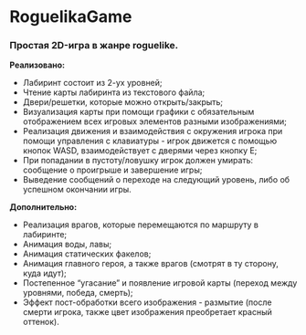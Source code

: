 # RoguelikaGame

### Простая 2D-игра в жанре roguelike.

**Реализовано:**
- Лабиринт состоит из 2-ух уровней;
- Чтение карты лабиринта из текстового файла;
- Двери/решетки, которые можно открыть/закрыть; 
- Визуализация карты при помощи графики с обязательным отображением 
всех игровых элементов разными изображениями;
- Реализация движения и взаимодействия с окружения игрока при помощи 
управления с клавиатуры - игрок движется с помощью кнопок WASD, взаимодействует с дверями через кнопку E;
- При попадании в пустоту/ловушку игрок должен умирать: сообщение о 
проигрыше и завершение игры;
- Выведение сообщений о переходе на следующий уровень, либо об успешном 
окончании игры.

**Дополнительно:**
- Реализация врагов, которые перемещаются по маршруту в лабиринте;
- Анимация воды, лавы;
- Анимация статических факелов;
- Анимация главного героя, а также врагов (смотрят в ту сторону, куда идут);
- Постепенное “угасание” и появление игровой карты (переход между уровнями,
победа, смерть);
- Эффект пост-обработки всего изображения - размытие (после смерти игрока,
также цвет изображения преобретает красный оттенок).
